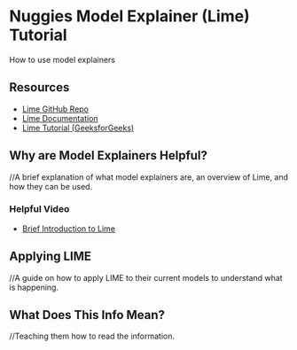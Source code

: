 # Nuggies Model Explainer (Lime) Tutorial
How to use model explainers

## Resources
* [Lime GitHub Repo](https://github.com/marcotcr/lime)
* [Lime Documentation](https://lime-ml.readthedocs.io/en/latest/)
* [Lime Tutorial (GeeksforGeeks)](https://www.geeksforgeeks.org/introduction-to-explainable-aixai-using-lime/)

## Why are Model Explainers Helpful?

//A brief explanation of what model explainers are, an overview of Lime, and how they can be used.

### Helpful Video
* [Brief Introduction to Lime](https://youtu.be/hUnRCxnydCc)

## Applying LIME

//A guide on how to apply LIME to their current models to understand what is happening.

## What Does This Info Mean?

//Teaching them how to read the information.
